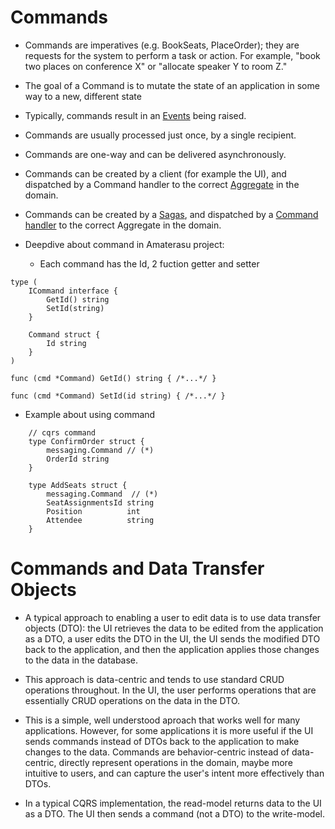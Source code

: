 # Commands

- Commands are imperatives (e.g. BookSeats, PlaceOrder); they are requests for the system to perform a task or action. For example, "book two places on conference X" or "allocate speaker Y to room Z."
- The goal of a Command is to mutate the state of an application in some way to a new, different state
- Typically, commands result in an [Events](#Events) being raised.
- Commands are usually processed just once, by a single recipient.
- Commands are one-way and can be delivered asynchronously.
- Commands can be created by a client (for example the UI), and dispatched by a Command handler to the correct [Aggregate](#Aggregate) in the domain.
- Commands can be created by a [Sagas](#Sagas), and dispatched by a [Command handler](#Commandhandler) to the correct Aggregate in the domain.

- Deepdive about command in Amaterasu project:

    - Each command has the Id, 2 fuction getter and setter

```golang
type (
	ICommand interface {
		GetId() string
		SetId(string)
	}

	Command struct {
		Id string
	}
)

func (cmd *Command) GetId() string { /*...*/ }

func (cmd *Command) SetId(id string) { /*...*/ }
```
- Example about using command
```golang
    // cqrs command
    type ConfirmOrder struct {        
        messaging.Command // (*)
        OrderId string
    }

    type AddSeats struct {
        messaging.Command  // (*)
        SeatAssignmentsId string
        Position          int
        Attendee          string
    }
```


# Commands and Data Transfer Objects
- A typical approach to enabling a user to edit data is to use data transfer objects (DTO): the UI retrieves the data to be edited from the application as a DTO, a user edits the DTO in the UI, the UI sends the modified DTO back to the application, and then the application applies those changes to the data in the database.

- This approach is data-centric and tends to use standard CRUD operations throughout. In the UI, the user performs operations that are essentially CRUD operations on the data in the DTO.

- This is a simple, well understood aproach that works well for many applications. However, for some applications it is more useful if the UI sends commands instead of DTOs back to the application to make changes to the data. Commands are behavior-centric instead of data-centric, directly represent operations in the domain, maybe more intuitive to users, and can capture the user's intent more effectively than DTOs.

- In a typical CQRS implementation, the read-model returns data to the UI as a DTO. The UI then sends a command (not a DTO) to the write-model.